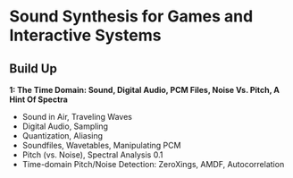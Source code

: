 # Sound Synthesis for Games and Interactive Systems

## Build Up


__1: The Time Domain: Sound, Digital Audio, PCM Files, Noise Vs. Pitch, A Hint Of Spectra__
  - Sound in Air, Traveling Waves
  - Digital Audio, Sampling
  - Quantization, Aliasing
  - Soundfiles, Wavetables, Manipulating PCM
  - Pitch (vs. Noise), Spectral Analysis 0.1
  - Time-domain Pitch/Noise Detection: ZeroXings, AMDF, Autocorrelation
